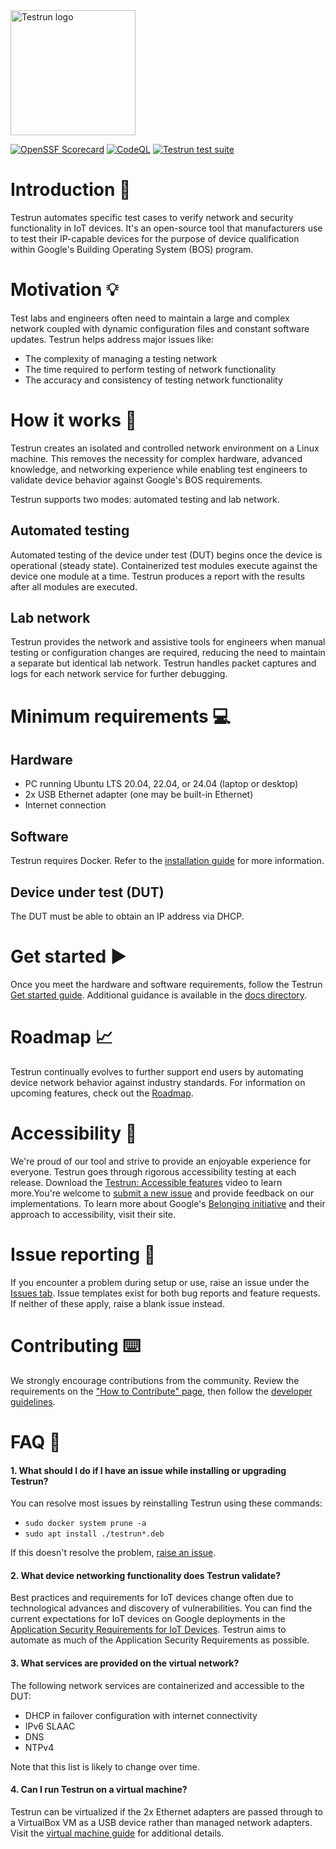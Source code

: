 <img width="200" alt="Testrun logo" src="https://user-images.githubusercontent.com/7399056/221927867-4190a4e8-a571-4e40-9c2b-65780ad9264c.png" alt="Testrun">

[![OpenSSF Scorecard](https://api.securityscorecards.dev/projects/github.com/google/testrun/badge)](https://securityscorecards.dev/viewer/?uri=github.com/google/testrun)
[![CodeQL](https://github.com/google/testrun/actions/workflows/github-code-scanning/codeql/badge.svg?branch=main)](https://github.com/google/testrun/actions/workflows/github-code-scanning/codeql)
[![Testrun test suite](https://github.com/google/testrun/actions/workflows/testing.yml/badge.svg?branch=main&event=push)](https://github.com/google/testrun/actions/workflows/testing.yml)

# Introduction :wave:

Testrun automates specific test cases to verify network and security functionality in IoT devices. It's an open-source tool that manufacturers use to test their IP-capable devices for the purpose of device qualification within Google's Building Operating System  (BOS) program.

# Motivation :bulb:

Test labs and engineers often need to maintain a large and complex network coupled with dynamic configuration files and constant software updates. Testrun helps address major issues like:

-  The complexity of managing a testing network
-  The time required to perform testing of network functionality
-  The accuracy and consistency of testing network functionality

# How it works :triangular_ruler:

Testrun creates an isolated and controlled network environment on a Linux machine. This removes the necessity for complex hardware, advanced knowledge, and networking experience while enabling test engineers to validate device behavior against Google's BOS requirements.

Testrun supports two modes: automated testing and lab network.

## Automated testing

Automated testing of the device under test (DUT) begins once the device is operational (steady state). Containerized test modules execute against the device one module at a time. Testrun produces a report with the results after all modules are executed.

## Lab network

Testrun provides the network and assistive tools for engineers when manual testing or configuration changes are required, reducing the need to maintain a separate but identical lab network. Testrun handles packet captures and logs for each network service for further debugging.

# Minimum requirements :computer:

## Hardware

-  PC running Ubuntu LTS 20.04, 22.04, or 24.04 (laptop or desktop)
-  2x USB Ethernet adapter (one may be built-in Ethernet)
-  Internet connection

## Software

Testrun requires Docker. Refer to the [installation guide](https://docs.docker.com/engine/install/ubuntu/#install-using-the-repository) for more information.

## Device under test (DUT)

The DUT must be able to obtain an IP address via DHCP.

# Get started :arrow_forward:

Once you meet the hardware and software requirements, follow the Testrun [Get started guide](/docs/get_started.md). Additional guidance is available in the [docs directory](/docs).

# Roadmap :chart_with_upwards_trend:

Testrun continually evolves to further support end users by automating device network behavior against industry standards. For information on upcoming features, check out the [Roadmap](/docs/roadmap.pdf).

# Accessibility :busts_in_silhouette:

We're proud of our tool and strive to provide an enjoyable experience for everyone. Testrun goes through rigorous accessibility testing at each release. Download the [Testrun: Accessible features](https://github.com/google/testrun/raw/refs/heads/main/docs/ui/accessibility.mp4) video to learn more.You're welcome to [submit a new issue](https://github.com/google/testrun/issues) and provide feedback on our implementations. To learn more about Google's [Belonging initiative](https://www.google.co.uk/accessibility) and their approach to accessibility, visit their site.

# Issue reporting :triangular_flag_on_post:

If you encounter a problem during setup or use, raise an issue under the [Issues tab](https://github.com/google/testrun/issues). Issue templates exist for both bug reports and feature requests. If neither of these apply, raise a blank issue instead.

# Contributing :keyboard:

We strongly encourage contributions from the community. Review the requirements on the  ["How to Contribute" page](CONTRIBUTING.md), then follow the [developer guidelines](/docs/dev/README.md). 

# FAQ :raising_hand:

#### 1. What should I do if I have an issue while installing or upgrading Testrun?

 You can resolve most issues by reinstalling Testrun using these commands:
- `sudo docker system prune -a`
- `sudo apt install ./testrun*.deb`

If this doesn't resolve the problem, [raise an issue](https://github.com/google/testrun/issues).

#### 2. What device networking functionality does Testrun validate?

Best practices and requirements for IoT devices change often due to technological advances and discovery of vulnerabilities. You can find the current expectations for IoT devices on Google deployments in the [Application Security Requirements for IoT Devices](https://partner-security.withgoogle.com/docs/iot_requirements). Testrun aims to automate as much of the Application Security Requirements as possible.

#### 3. What services are provided on the virtual network?

The following network services are containerized and accessible to the DUT:

-  DHCP in failover configuration with internet connectivity
-  IPv6 SLAAC
-  DNS
-  NTPv4

Note that this list is likely to change over time.

#### 4. Can I run Testrun on a virtual machine?

Testrun can be virtualized if the 2x Ethernet adapters are passed through to a VirtualBox VM as a USB device rather than managed network adapters. Visit the [virtual machine guide](/docs/virtual_machine.md) for additional details.
